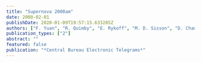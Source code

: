 ```yaml
---
title: "Supernova 2008am"
date: 2008-02-01
publishDate: 2020-01-09T19:57:15.633285Z
authors: ["F. Yuan", "R. Quimby", "E. Rykoff", "M. D. Sisson", "D. Chamarro", "C. Akerlof", "T. McKay", "J. M. Miller", "J. C. Wheeler", "J. S. Bloom", "R. J. Foley", "M. Modjaz", "P. J. Brown"]
publication_types: ["2"]
abstract: ""
featured: false
publication: "*Central Bureau Electronic Telegrams*"
---
```


